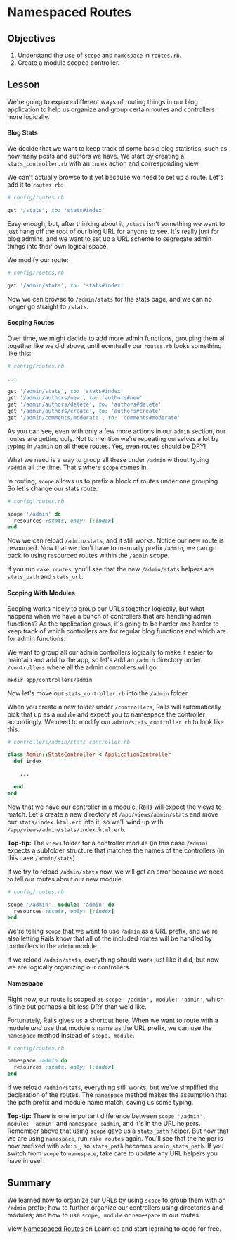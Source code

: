 # Namespaced Routes

## Objectives

1. Understand the use of `scope` and `namespace` in `routes.rb`.
2. Create a module scoped controller.

## Lesson

We're going to explore different ways of routing things in our blog application
to help us organize and group certain routes and controllers more logically.

#### Blog Stats

We decide that we want to keep track of some basic blog statistics, such as how
many posts and authors we have. We start by creating a `stats_controller.rb`
with an `index` action and corresponding view.

We can't actually browse to it yet because we need to set up a route. Let's add it to `routes.rb`:

```ruby
# config/routes.rb

get '/stats', to: 'stats#index'
```

Easy enough, but, after thinking about it, `/stats` isn't something we want to
just hang off the root of our blog URL for anyone to see. It's really just for
blog admins, and we want to set up a URL scheme to segregate admin things into
their own logical space.

We modify our route:

```ruby
# config/routes.rb

get '/admin/stats', to: 'stats#index'
```

Now we can browse to `/admin/stats` for the stats page, and we can no longer go
straight to `/stats`.

#### Scoping Routes

Over time, we might decide to add more admin functions, grouping them all
together like we did above, until eventually our `routes.rb` looks something
like this:

```ruby
# config/routes.rb

...

get '/admin/stats', to: 'stats#index'
get '/admin/authors/new', to: 'authors#new'
get '/admin/authors/delete', to: 'authors#delete'
get '/admin/authors/create', to: 'authors#create'
get '/admin/comments/moderate', to: 'comments#moderate'
```

As you can see, even with only a few more actions in our `admin` section, our
routes are getting ugly. Not to mention we're repeating ourselves a lot by
typing in `/admin` on all these routes. Yes, even routes should be DRY!

What we need is a way to group all these under `/admin` without typing `/admin`
all the time. That's where `scope` comes in.

In routing, `scope` allows us to prefix a block of routes under one grouping. So
let's change our stats route:

```ruby
# config\routes.rb

scope '/admin' do
  resources :stats, only: [:index]
end
```

Now we can reload `/admin/stats`, and it still works. Notice our new route is
resourced. Now that we don't have to manually prefix `/admin`, we can go back to
using resourced routes within the `/admin` scope.

If you run `rake routes`, you'll see that the new `/admin/stats` helpers are
`stats_path` and `stats_url`.

#### Scoping With Modules

Scoping works nicely to group our URLs together logically, but what happens when
we have a bunch of controllers that are handling admin functions? As the
application grows, it's going to be harder and harder to keep track of which
controllers are for regular blog functions and which are for admin functions.

We want to group all our admin controllers logically to make it easier to
maintain and add to the app, so let's add an `/admin` directory under
`/controllers` where all the admin controllers will go:

`mkdir app/controllers/admin`

Now let's move our `stats_controller.rb` into the `/admin` folder.

When you create a new folder under `/controllers`, Rails will automatically pick
that up as a `module` and expect you to namespace the controller accordingly. We
need to modify our `admin/stats_controller.rb` to look like this:

```ruby
# controllers/admin/stats_controller.rb

class Admin::StatsController < ApplicationController
  def index

    ...

  end
end
```

Now that we have our controller in a module, Rails will expect the views to
match. Let's create a new directory at `/app/views/admin/stats` and move our
`stats/index.html.erb` into it, so we'll wind up with
`/app/views/admin/stats/index.html.erb`.

**Top-tip:** The `views` folder for a controller module (in this case `/admin`) expects a
subfolder structure that matches the names of the controllers (in this case
`/admin/stats`).

If we try to reload `/admin/stats` now, we will get an error because we need to
tell our routes about our new module.

```ruby
# config/routes.rb

scope '/admin', module: 'admin' do
  resources :stats, only: [:index]
end
```

We're telling `scope` that we want to use `/admin` as a URL prefix, and we're
also letting Rails know that all of the included routes will be handled by
controllers in the `admin` module.

If we reload `/admin/stats`, everything should work just like it did, but now we
are logically organizing our controllers.

#### Namespace

Right now, our route is scoped as `scope '/admin', module: 'admin'`, which is
fine but perhaps a bit less DRY than we'd like.

Fortunately, Rails gives us a shortcut here. When we want to route with a module
_and_ use that module's name as the URL prefix, we can use the `namespace`
method instead of `scope, module`.

```ruby
# config/routes.rb

namespace :admin do
  resources :stats, only: [:index]
end
```

If we reload `/admin/stats`, everything still works, but we've simplified the
declaration of the routes. The `namespace` method makes the assumption that the
path prefix and module name match, saving us some typing.

**Top-tip:** There is one important difference between `scope '/admin', module: 'admin'` and
`namespace :admin`, and it's in the URL helpers. Remember above that using
`scope` gave us a `stats_path` helper. But now that we are using `namespace`,
run `rake routes` again. You'll see that the helper is now prefixed with
`admin_`, so `stats_path` becomes `admin_stats_path`. If you switch from `scope`
to `namespace`, take care to update any URL helpers you have in use!

## Summary

We learned how to organize our URLs by using `scope` to group them with an
`/admin` prefix; how to further organize our controllers using directories and
modules; and how to use `scope, module` or `namespace` in our routes.

<p data-visibility='hidden'>View <a href='https://learn.co/lessons/namespaced-routes-reading'>Namespaced Routes</a> on Learn.co and start learning to code for free.</p>
